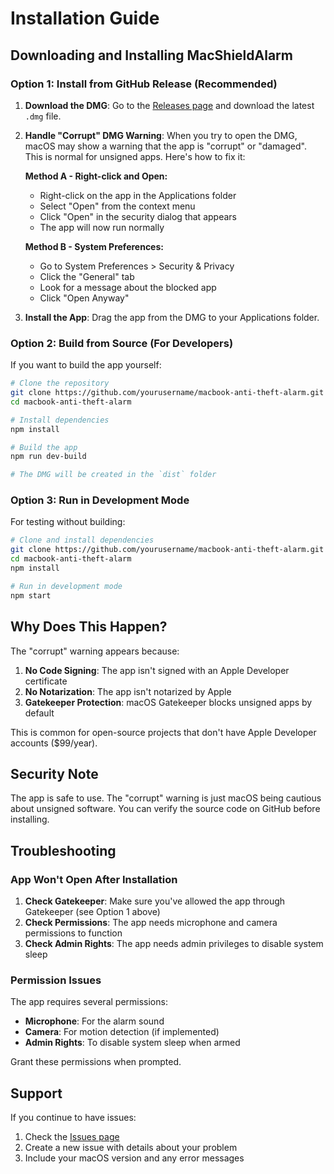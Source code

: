 # Installation Guide

## Downloading and Installing MacShieldAlarm

### Option 1: Install from GitHub Release (Recommended)

1. **Download the DMG**: Go to the [Releases page](https://github.com/yourusername/macbook-anti-theft-alarm/releases) and download the latest `.dmg` file.

2. **Handle "Corrupt" DMG Warning**: When you try to open the DMG, macOS may show a warning that the app is "corrupt" or "damaged". This is normal for unsigned apps. Here's how to fix it:

   **Method A - Right-click and Open:**
   - Right-click on the app in the Applications folder
   - Select "Open" from the context menu
   - Click "Open" in the security dialog that appears
   - The app will now run normally

   **Method B - System Preferences:**
   - Go to System Preferences > Security & Privacy
   - Click the "General" tab
   - Look for a message about the blocked app
   - Click "Open Anyway"

3. **Install the App**: Drag the app from the DMG to your Applications folder.

### Option 2: Build from Source (For Developers)

If you want to build the app yourself:

```bash
# Clone the repository
git clone https://github.com/yourusername/macbook-anti-theft-alarm.git
cd macbook-anti-theft-alarm

# Install dependencies
npm install

# Build the app
npm run dev-build

# The DMG will be created in the `dist` folder
```

### Option 3: Run in Development Mode

For testing without building:

```bash
# Clone and install dependencies
git clone https://github.com/yourusername/macbook-anti-theft-alarm.git
cd macbook-anti-theft-alarm
npm install

# Run in development mode
npm start
```

## Why Does This Happen?

The "corrupt" warning appears because:

1. **No Code Signing**: The app isn't signed with an Apple Developer certificate
2. **No Notarization**: The app isn't notarized by Apple
3. **Gatekeeper Protection**: macOS Gatekeeper blocks unsigned apps by default

This is common for open-source projects that don't have Apple Developer accounts ($99/year).

## Security Note

The app is safe to use. The "corrupt" warning is just macOS being cautious about unsigned software. You can verify the source code on GitHub before installing.

## Troubleshooting

### App Won't Open After Installation

1. **Check Gatekeeper**: Make sure you've allowed the app through Gatekeeper (see Option 1 above)
2. **Check Permissions**: The app needs microphone and camera permissions to function
3. **Check Admin Rights**: The app needs admin privileges to disable system sleep

### Permission Issues

The app requires several permissions:
- **Microphone**: For the alarm sound
- **Camera**: For motion detection (if implemented)
- **Admin Rights**: To disable system sleep when armed

Grant these permissions when prompted.

## Support

If you continue to have issues:
1. Check the [Issues page](https://github.com/yourusername/macbook-anti-theft-alarm/issues)
2. Create a new issue with details about your problem
3. Include your macOS version and any error messages 